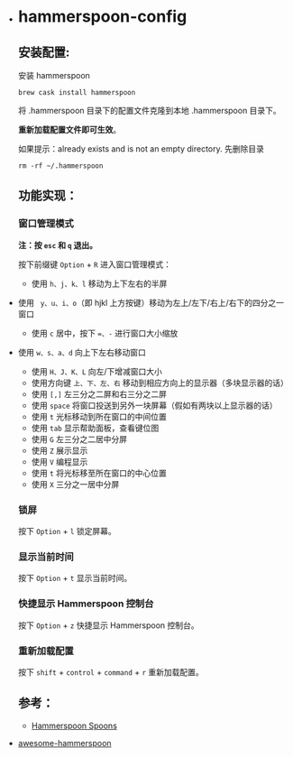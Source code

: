 * # hammerspoon-config

  ## 安装配置:

  安装 hammerspoon 
  ```
  brew cask install hammerspoon
  ```

  将 .hammerspoon 目录下的配置文件克隆到本地 .hammerspoon 目录下。

  **重新加载配置文件即可生效**。

  如果提示：already exists and is not an empty directory.
  先删除目录

  ```
  rm -rf ~/.hammerspoon
  ```

  

  ## 功能实现：
  
  ### 窗口管理模式

  **注：按 `esc` 和 `q` 退出。**

  按下前缀键 `Option` + `R` 进入窗口管理模式：

  * 使用 `h、j、k、l` 移动为上下左右的半屏
* 使用 ` y、u、i、o`（即 hjkl 上方按键）移动为左上/左下/右上/右下的四分之一窗口
  * 使用 `c` 居中，按下 `=、-` 进行窗口大小缩放
* 使用 `w、s、a、d` 向上下左右移动窗口
  * 使用 `H、J、K、L` 向左/下增减窗口大小
  * 使用方向键 `上、下、左、右` 移动到相应方向上的显示器（多块显示器的话）
  * 使用 `[,]` 左三分之二屏和右三分之二屏
  * 使用 `space` 将窗口投送到另外一块屏幕（假如有两块以上显示器的话）
  * 使用 `t` 光标移动到所在窗口的中间位置
  * 使用 `tab` 显示帮助面板，查看键位图
  * 使用 `G` 左三分之二居中分屏 
  * 使用 `Z` 展示显示 
  * 使用 `V` 编程显示 
  * 使用 `t` 将光标移至所在窗口的中心位置 
  * 使用 `X` 三分之一居中分屏 
  
  
  
  ### 锁屏

  按下 `Option` + `l` 锁定屏幕。

  

  ### 显示当前时间

  按下 `Option` + `t` 显示当前时间。

  

  ### 快捷显示 Hammerspoon 控制台

  按下 `Option` + `z` 快捷显示 Hammerspoon 控制台。

  

  ### 重新加载配置

  按下 `shift` + `control` + `command` + `r` 重新加载配置。

  

  

  ## 参考：

  * [Hammerspoon Spoons](https://www.hammerspoon.org/Spoons/)
* [awesome-hammerspoon](https://github.com/ashfinal/awesome-hammerspoon)

